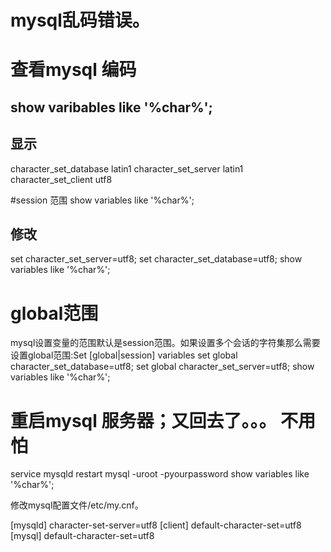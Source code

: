 # mysql乱码错误。

# 查看mysql 编码
 ## show varibables like '%char%';
 
 ## 显示
  character_set_database    latin1
  character_set_server     latin1
  character_set_client     utf8
  
  #session 范围
   show variables like '%char%';
   
   ## 修改
   set character_set_server=utf8;
   set character_set_database=utf8;
   show variables like '%char%';

# global范围
mysql设置变量的范围默认是session范围。如果设置多个会话的字符集那么需要设置global范围:Set [global|session] variables
set global character_set_database=utf8;
set global character_set_server=utf8;
show variables like '%char%';

# 重启mysql 服务器；又回去了。。。 不用怕
  service mysqld restart
mysql -uroot -pyourpassword
show variables like '%char%';

修改mysql配置文件/etc/my.cnf。

[mysqld]
character-set-server=utf8 
[client]
default-character-set=utf8 
[mysql]
default-character-set=utf8

